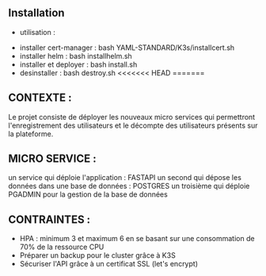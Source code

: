 
## Installation
 * utilisation :
- installer cert-manager : bash YAML-STANDARD/K3s/installcert.sh
- installer helm : bash installhelm.sh
- installer et deployer : bash install.sh
- desinstaller : bash destroy.sh
<<<<<<< HEAD
=======

## CONTEXTE :
Le projet consiste de déployer les nouveaux micro services qui permettront 
l'enregistrement des utilisateurs et le décompte des utilisateurs présents 
sur la plateforme.

## MICRO SERVICE :
un service qui déploie l'application : FASTAPI
un second qui dépose les données dans une base de données : POSTGRES
un troisième qui déploie PGADMIN pour la gestion de la base de données

## CONTRAINTES :
- HPA : minimum 3 et maximum 6 en se basant sur une consommation de 70% de la ressource CPU
- Préparer un backup pour le cluster grâce à K3S
- Sécuriser l'API grâce à un certificat SSL (let's encrypt)
